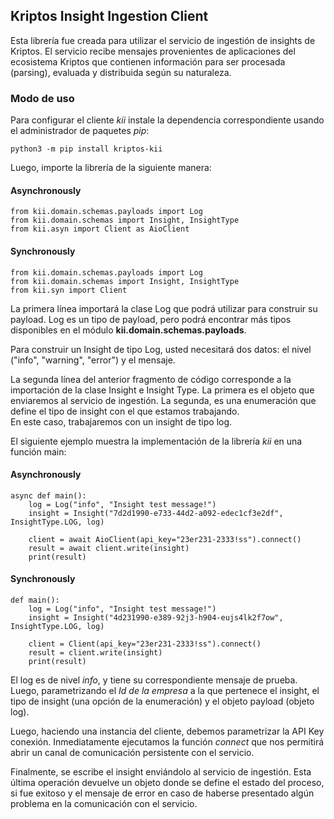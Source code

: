## Kriptos Insight Ingestion Client

Esta librería fue creada para utilizar el servicio de ingestión 
de insights de Kriptos.  El servicio recibe mensajes provenientes de
aplicaciones del ecosistema Kriptos que contienen información para
ser procesada (parsing), evaluada y distribuida según su naturaleza.

### Modo de uso

Para configurar el cliente *kii* instale la dependencia 
correspondiente usando el administrador de paquetes *pip*:

```
python3 -m pip install kriptos-kii 
```

Luego, importe la librería de la siguiente manera:

#### Asynchronously
```
from kii.domain.schemas.payloads import Log
from kii.domain.schemas import Insight, InsightType
from kii.asyn import Client as AioClient 
```

#### Synchronously
```
from kii.domain.schemas.payloads import Log
from kii.domain.schemas import Insight, InsightType
from kii.syn import Client 
```

La primera línea importará la clase Log que podrá utilizar para construir
su payload.  Log es un tipo de payload, pero podrá encontrar más tipos 
disponibles en el módulo **kii.domain.schemas.payloads**.

Para construir un Insight de tipo Log, usted necesitará dos datos: el 
nivel ("info", "warning", "error") y el mensaje.

La segunda línea del anterior fragmento de código corresponde a la 
importación de la clase Insight e Insight Type.  La primera es el objeto
que enviaremos al servicio de ingestión.  La segunda, es una enumeración
que define el tipo de insight con el que estamos trabajando.  
En este caso, trabajaremos con un insight de tipo log.

El siguiente ejemplo muestra la implementación de la librería *kii* en una
función main:

#### Asynchronously
```
async def main():
    log = Log("info", "Insight test message!")
    insight = Insight("7d2d1990-e733-44d2-a092-edec1cf3e2df", InsightType.LOG, log)

    client = await AioClient(api_key="23er231-2333!ss").connect()
    result = await client.write(insight)
    print(result)
```

#### Synchronously
```
def main():
    log = Log("info", "Insight test message!")
    insight = Insight("4d231990-e389-92j3-h904-eujs4lk2f7ow", InsightType.LOG, log)

    client = Client(api_key="23er231-2333!ss").connect()
    result = client.write(insight)
    print(result)
```

El log es de nivel *info*, y tiene su correspondiente mensaje de prueba.  
Luego, parametrizando el *Id de la empresa* a la que pertenece el insight,
el tipo de insight (una opción de la enumeración) y el objeto payload 
(objeto log).

Luego, haciendo una instancia del cliente, debemos parametrizar la API Key
conexión.  Inmediatamente ejecutamos la función *connect* que nos permitirá 
abrir un canal de comunicación persistente con el servicio.

Finalmente, se escribe el insight enviándolo al servicio de ingestión.
Esta última operación devuelve un objeto donde se define el estado del
proceso, si fue exitoso y el mensaje de error en caso de haberse presentado
algún problema en la comunicación con el servicio.

